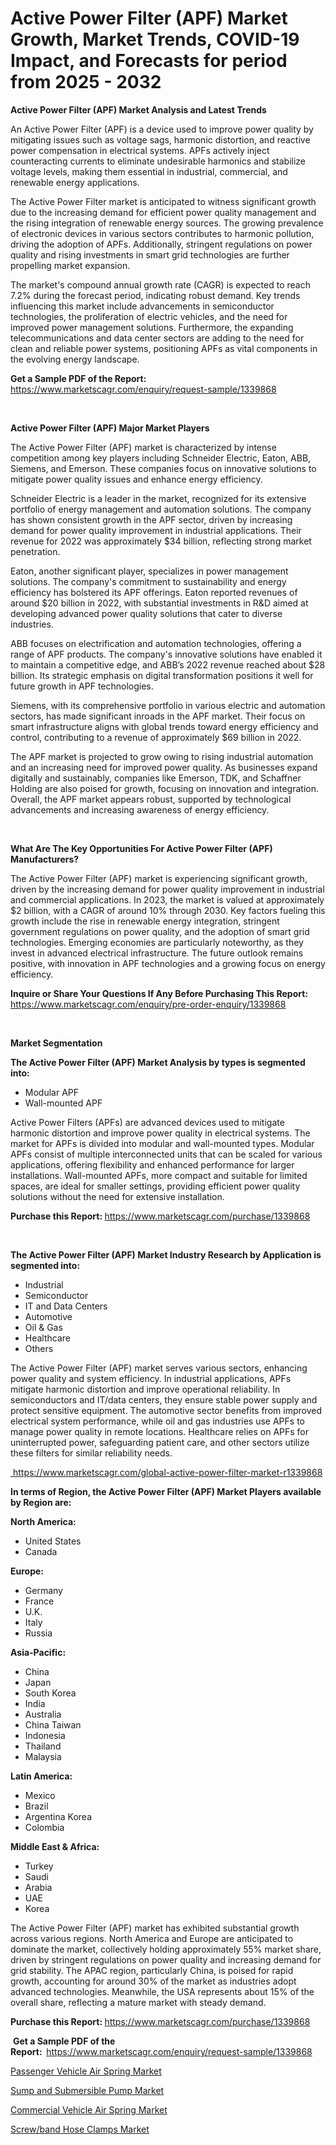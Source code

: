 <p><h1>Active Power Filter (APF) Market Growth, Market Trends, COVID-19 Impact, and Forecasts for period from 2025 - 2032</h1></p><p><strong>Active Power Filter (APF) Market Analysis and Latest Trends</strong></p>
<p><p>An Active Power Filter (APF) is a device used to improve power quality by mitigating issues such as voltage sags, harmonic distortion, and reactive power compensation in electrical systems. APFs actively inject counteracting currents to eliminate undesirable harmonics and stabilize voltage levels, making them essential in industrial, commercial, and renewable energy applications.</p><p>The Active Power Filter market is anticipated to witness significant growth due to the increasing demand for efficient power quality management and the rising integration of renewable energy sources. The growing prevalence of electronic devices in various sectors contributes to harmonic pollution, driving the adoption of APFs. Additionally, stringent regulations on power quality and rising investments in smart grid technologies are further propelling market expansion.</p><p>The market's compound annual growth rate (CAGR) is expected to reach 7.2% during the forecast period, indicating robust demand. Key trends influencing this market include advancements in semiconductor technologies, the proliferation of electric vehicles, and the need for improved power management solutions. Furthermore, the expanding telecommunications and data center sectors are adding to the need for clean and reliable power systems, positioning APFs as vital components in the evolving energy landscape.</p></p>
<p><strong>Get a Sample PDF of the Report:&nbsp;</strong> <a href="https://www.marketscagr.com/enquiry/request-sample/1339868?utm_campaign=2039&utm_medium=2&utm_source=Github&utm_content=ia&utm_term=11042025&utm_id=active-power-filter-apf">https://www.marketscagr.com/enquiry/request-sample/1339868</a></p>
<p>&nbsp;</p>
<p><strong>Active Power Filter (APF) Major Market Players</strong></p>
<p><p>The Active Power Filter (APF) market is characterized by intense competition among key players including Schneider Electric, Eaton, ABB, Siemens, and Emerson. These companies focus on innovative solutions to mitigate power quality issues and enhance energy efficiency.</p><p>Schneider Electric is a leader in the market, recognized for its extensive portfolio of energy management and automation solutions. The company has shown consistent growth in the APF sector, driven by increasing demand for power quality improvement in industrial applications. Their revenue for 2022 was approximately $34 billion, reflecting strong market penetration.</p><p>Eaton, another significant player, specializes in power management solutions. The company's commitment to sustainability and energy efficiency has bolstered its APF offerings. Eaton reported revenues of around $20 billion in 2022, with substantial investments in R&D aimed at developing advanced power quality solutions that cater to diverse industries.</p><p>ABB focuses on electrification and automation technologies, offering a range of APF products. The company's innovative solutions have enabled it to maintain a competitive edge, and ABB’s 2022 revenue reached about $28 billion. Its strategic emphasis on digital transformation positions it well for future growth in APF technologies.</p><p>Siemens, with its comprehensive portfolio in various electric and automation sectors, has made significant inroads in the APF market. Their focus on smart infrastructure aligns with global trends toward energy efficiency and control, contributing to a revenue of approximately $69 billion in 2022.</p><p>The APF market is projected to grow owing to rising industrial automation and an increasing need for improved power quality. As businesses expand digitally and sustainably, companies like Emerson, TDK, and Schaffner Holding are also poised for growth, focusing on innovation and integration. Overall, the APF market appears robust, supported by technological advancements and increasing awareness of energy efficiency.</p></p>
<p>&nbsp;</p>
<p><strong>What Are The Key Opportunities For Active Power Filter (APF) Manufacturers?</strong></p>
<p><p>The Active Power Filter (APF) market is experiencing significant growth, driven by the increasing demand for power quality improvement in industrial and commercial applications. In 2023, the market is valued at approximately $2 billion, with a CAGR of around 10% through 2030. Key factors fueling this growth include the rise in renewable energy integration, stringent government regulations on power quality, and the adoption of smart grid technologies. Emerging economies are particularly noteworthy, as they invest in advanced electrical infrastructure. The future outlook remains positive, with innovation in APF technologies and a growing focus on energy efficiency.</p></p>
<p><strong>Inquire or Share Your Questions If Any Before Purchasing This Report:</strong> <a href="https://www.marketscagr.com/enquiry/pre-order-enquiry/1339868?utm_campaign=2039&utm_medium=2&utm_source=Github&utm_content=ia&utm_term=11042025&utm_id=active-power-filter-apf">https://www.marketscagr.com/enquiry/pre-order-enquiry/1339868</a></p>
<p>&nbsp;</p>
<p><strong>Market Segmentation</strong></p>
<p><strong>The Active Power Filter (APF) Market Analysis by types is segmented into:</strong></p>
<p><ul><li>Modular APF</li><li>Wall-mounted APF</li></ul></p>
<p><p>Active Power Filters (APFs) are advanced devices used to mitigate harmonic distortion and improve power quality in electrical systems. The market for APFs is divided into modular and wall-mounted types. Modular APFs consist of multiple interconnected units that can be scaled for various applications, offering flexibility and enhanced performance for larger installations. Wall-mounted APFs, more compact and suitable for limited spaces, are ideal for smaller settings, providing efficient power quality solutions without the need for extensive installation.</p></p>
<p><strong>Purchase this Report:&nbsp;</strong><a href="https://www.marketscagr.com/purchase/1339868?utm_campaign=2039&utm_medium=2&utm_source=Github&utm_content=ia&utm_term=11042025&utm_id=active-power-filter-apf">https://www.marketscagr.com/purchase/1339868</a></p>
<p>&nbsp;</p>
<p><strong>The Active Power Filter (APF) Market Industry Research by Application is segmented into:</strong></p>
<p><ul><li>Industrial</li><li>Semiconductor</li><li>IT and Data Centers</li><li>Automotive</li><li>Oil & Gas</li><li>Healthcare</li><li>Others</li></ul></p>
<p><p>The Active Power Filter (APF) market serves various sectors, enhancing power quality and system efficiency. In industrial applications, APFs mitigate harmonic distortion and improve operational reliability. In semiconductors and IT/data centers, they ensure stable power supply and protect sensitive equipment. The automotive sector benefits from improved electrical system performance, while oil and gas industries use APFs to manage power quality in remote locations. Healthcare relies on APFs for uninterrupted power, safeguarding patient care, and other sectors utilize these filters for similar reliability needs.</p></p>
<p><a href="https://www.marketscagr.com/global-active-power-filter-market-r1339868?utm_campaign=2039&utm_medium=2&utm_source=Github&utm_content=ia&utm_term=11042025&utm_id=active-power-filter-apf">&nbsp;https://www.marketscagr.com/global-active-power-filter-market-r1339868</a></p>
<p><strong>In terms of Region, the Active Power Filter (APF) Market Players available by Region are:</strong></p>
<p>
    <p> <strong> North America: </strong>
        <ul>
            <li>United States</li>
            <li>Canada</li>
        </ul>
        </p> 
    <p> <strong> Europe: </strong>
        <ul>
            <li>Germany</li>
            <li>France</li>
            <li>U.K.</li>
            <li>Italy</li>
            <li>Russia</li>
        </ul>
        </p> 
    <p> <strong> Asia-Pacific: </strong>
        <ul>
            <li>China</li>
            <li>Japan</li>
            <li>South Korea</li>
            <li>India</li>
            <li>Australia</li>
            <li>China Taiwan</li>
            <li>Indonesia</li>
            <li>Thailand</li>
            <li>Malaysia</li>
        </ul>
        </p> 
    <p> <strong> Latin America: </strong>
        <ul>
            <li>Mexico</li>
            <li>Brazil</li>
            <li>Argentina Korea</li>
            <li>Colombia</li>
        </ul>
        </p> 
    <p> <strong> Middle East & Africa: </strong>
        <ul>
            <li>Turkey</li>
            <li>Saudi</li>
            <li>Arabia</li>
            <li>UAE</li>
            <li>Korea</li>
        </ul>
    </p>
    </p>
<p><p>The Active Power Filter (APF) market has exhibited substantial growth across various regions. North America and Europe are anticipated to dominate the market, collectively holding approximately 55% market share, driven by stringent regulations on power quality and increasing demand for grid stability. The APAC region, particularly China, is poised for rapid growth, accounting for around 30% of the market as industries adopt advanced technologies. Meanwhile, the USA represents about 15% of the overall share, reflecting a mature market with steady demand.</p></p>
<p><strong>Purchase this Report: </strong><a href="https://www.marketscagr.com/purchase/1339868?utm_campaign=2039&utm_medium=2&utm_source=Github&utm_content=ia&utm_term=11042025&utm_id=active-power-filter-apf">https://www.marketscagr.com/purchase/1339868</a></p>
<p>&nbsp;<strong>Get a Sample PDF of the Report:&nbsp;&nbsp;</strong><a href="https://www.marketscagr.com/enquiry/request-sample/1339868?utm_campaign=2039&utm_medium=2&utm_source=Github&utm_content=ia&utm_term=11042025&utm_id=active-power-filter-apf">https://www.marketscagr.com/enquiry/request-sample/1339868</a></p>
<p><strong></strong></p>
<p><p><a href="https://github.com/piskofraisel/Market-Research-Report-List-1/blob/main/passenger-vehicle-air-spring-market.md?utm_campaign=2039&utm_medium=2&utm_source=Github&utm_content=ia&utm_term=11042025&utm_id=active-power-filter-apf">Passenger Vehicle Air Spring Market</a></p><p><a href="https://github.com/zahrigayda1h/Market-Research-Report-List-1/blob/main/sump-and-submersible-pump-market.md?utm_campaign=2039&utm_medium=2&utm_source=Github&utm_content=ia&utm_term=11042025&utm_id=active-power-filter-apf">Sump and Submersible Pump Market</a></p><p><a href="https://github.com/grimssummouc/Market-Research-Report-List-1/blob/main/commercial-vehicle-air-spring-market.md?utm_campaign=2039&utm_medium=2&utm_source=Github&utm_content=ia&utm_term=11042025&utm_id=active-power-filter-apf">Commercial Vehicle Air Spring Market</a></p><p><a href="https://github.com/fettycahow90/Market-Research-Report-List-1/blob/main/screwband-hose-clamps-market.md?utm_campaign=2039&utm_medium=2&utm_source=Github&utm_content=ia&utm_term=11042025&utm_id=active-power-filter-apf">Screw/band Hose Clamps Market</a></p></p>